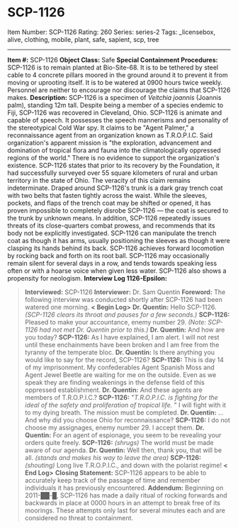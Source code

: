 # SCP-1126
Item Number: SCP-1126
Rating: 260
Series: series-2
Tags: _licensebox, alive, clothing, mobile, plant, safe, sapient, scp, tree

---

**Item #:** SCP-1126
**Object Class:** Safe
**Special Containment Procedures:** SCP-1126 is to remain planted at Bio-Site-68. It is to be tethered by steel cable to 4 concrete pillars moored in the ground around it to prevent it from moving or uprooting itself. It is to be watered at 0900 hours twice weekly. Personnel are neither to encourage nor discourage the claims that SCP-1126 makes.
**Description:** SCP-1126 is a specimen of _Veitchia joannis_ (Joannis palm), standing 12m tall. Despite being a member of a species endemic to Fiji, SCP-1126 was recovered in Cleveland, Ohio. SCP-1126 is animate and capable of speech. It possesses the speech mannerisms and personality of the stereotypical Cold War spy. It claims to be "Agent Palmer," a reconnaissance agent from an organization known as T.R.O.P.I.C. Said organization's apparent mission is "the exploration, advancement and domination of tropical flora and fauna into the climatologically oppressed regions of the world." There is no evidence to support the organization's existence. SCP-1126 states that prior to its recovery by the Foundation, it had successfully surveyed over 55 square kilometers of rural and urban territory in the state of Ohio. The veracity of this claim remains indeterminate.
Draped around SCP-1126's trunk is a dark gray trench coat with two belts that fasten tightly across the waist. While the sleeves, pockets, and flaps of the trench coat may be shifted or opened, it has proven impossible to completely disrobe SCP-1126 — the coat is secured to the trunk by unknown means. In addition, SCP-1126 repeatedly issues threats of its close-quarters combat prowess, and recommends that its body not be explicitly investigated. SCP-1126 can manipulate the trench coat as though it has arms, usually positioning the sleeves as though it were clasping its hands behind its back. SCP-1126 achieves forward locomotion by rocking back and forth on its root ball.
SCP-1126 may occasionally remain silent for several days in a row, and tends towards speaking less often or with a hoarse voice when given less water. SCP-1126 also shows a propensity for neologism.
**Interview Log 1126-Epsilon:**
> **Interviewed:** SCP-1126
> **Interviewer:** Dr. Sam Quentin
> **Foreword:** The following interview was conducted shortly after SCP-1126 had been watered one morning.
> **< Begin Log>**
> **Dr. Quentin:** Hello SCP-1126.
> _(SCP-1126 clears its throat and pauses for a few seconds.)_
> **SCP-1126:** Pleased to make your accountance, enemy number 29. _(Note: SCP-1126 had not met Dr. Quentin prior to this.)_
> **Dr. Quentin:** And how are you today?
> **SCP-1126:** As I have explained, I am alert. I will not rest until these enchainments have been broken and I am free from the tyranny of the temperate bloc.
> **Dr. Quentin:** Is there anything you would like to say for the record, SCP-1126?
> **SCP-1126:** This is day 14 of my imprisonment. My confederables Agent Spanish Moss and Agent Jewel Beetle are waiting for me on the outside. Even as we speak they are finding weakenings in the defense field of this oppressed establishment.
> **Dr. Quentin:** And these agents are members of T.R.O.P.I.C.?
> **SCP-1126:** "_T.R.O.P.I.C. is fighting for the ideal of the safety and proliferation of tropical life._ " I will fight with it to my dying breath. The mission must be completed.
> **Dr. Quentin:** …And why did you choose Ohio for reconnaissance?
> **SCP-1126:** I do not choose my assignages, enemy number 29. I accept them.
> **Dr. Quentin:** For an agent of espionage, you seem to be revealing your orders quite freely.
> **SCP-1126:** _(shrugs)_ The world must be made aware of our agenda.
> **Dr. Quentin:** Well then, thank you, that will be all. _(stands and makes his way to leave the area)_
> **SCP-1126:** _(shouting)_ Long live T.R.O.P.I.C., and down with the polarist regime!
> **< End Log>**
> **Closing Statement:** SCP-1126 appears to be able to accurately keep track of the passage of time and remember individuals it has previously encountered.
**Addendum:** Beginning on 2011-██-█, SCP-1126 has made a daily ritual of rocking forwards and backwards in place at 0000 hours in an attempt to break free of its moorings. These attempts only last for several minutes each and are considered no threat to containment.